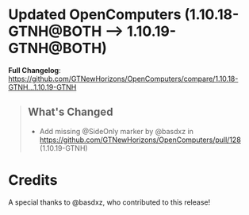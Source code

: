# Updated OpenComputers (1.10.18-GTNH@BOTH --> 1.10.19-GTNH@BOTH)
**Full Changelog**: https://github.com/GTNewHorizons/OpenComputers/compare/1.10.18-GTNH...1.10.19-GTNH
>## What's Changed
> * Add missing @SideOnly marker by @basdxz in https://github.com/GTNewHorizons/OpenComputers/pull/128 (1.10.19-GTNH)
>

# Credits
A special thanks to @basdxz, who contributed to this release!